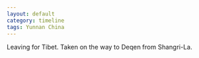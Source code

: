 ```yaml
---
layout: default
category: timeline
tags: Yunnan China
---
```


Leaving for Tibet. Taken on the way to Deqen from Shangri-La.

<img src="{{ site_url }}/img/posts/2013-03-23.jpg" alt="">


